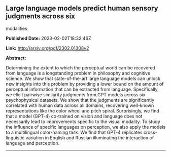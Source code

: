 ## Large language models predict human sensory judgments across six
  modalities

**Published Date:** 2023-02-02T18:32:46Z

**Link:** http://arxiv.org/pdf/2302.01308v2

**Abstract:**

  Determining the extent to which the perceptual world can be recovered from
language is a longstanding problem in philosophy and cognitive science. We show
that state-of-the-art large language models can unlock new insights into this
problem by providing a lower bound on the amount of perceptual information that
can be extracted from language. Specifically, we elicit pairwise similarity
judgments from GPT models across six psychophysical datasets. We show that the
judgments are significantly correlated with human data across all domains,
recovering well-known representations like the color wheel and pitch spiral.
Surprisingly, we find that a model (GPT-4) co-trained on vision and language
does not necessarily lead to improvements specific to the visual modality. To
study the influence of specific languages on perception, we also apply the
models to a multilingual color-naming task. We find that GPT-4 replicates
cross-linguistic variation in English and Russian illuminating the interaction
of language and perception.


---

